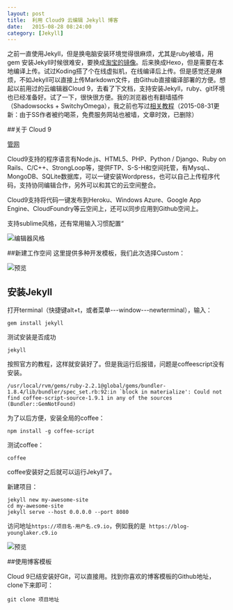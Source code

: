```yaml
---
layout: post
title:  利用 Cloud9 云编辑 Jekyll 博客
date:   2015-08-28 08:24:00
category: [Jekyll]
---
```


之前一直使用Jekyll，但是换电脑安装环境觉得很麻烦，尤其是ruby被墙，用 gem 安装Jekyll时候很难安，要换成[淘宝的镜像][1]。后来换成Hexo，但是需要在本地编译上传。试过Koding搭了个在线虚拟机，在线编译后上传。但是感觉还是麻烦，不如Jekyll可以直接上传Markdown文件，由Github直接编译部署的方便。想起以前用过的云编辑器Cloud 9，去看了下文档，支持安装Jekyll，ruby、git环境也已经准备好。试了一下，很快很方便。我的浏览器也有翻墙插件（Shadowsocks + SwitchyOmega），我之前也写过[相关教程][2]（2015-08-31更新：由于SS作者被约喝茶，免费服务网站也被墙，文章时效，已删除）

<!--more-->

##关于 Cloud 9

[管网][3]

Cloud9支持的程序语言有Node.js、HTML5、PHP、Python / Django、Ruby on Rails、C/C++、StrongLoop等，提供FTP、S-S-H和空间托管，有MysqL、MongoDB、SQLite数据库，可以一键安装Wordpress，也可以自己上传程序代码，支持协同编辑合作，另外可以和其它的云空间整合。

Cloud9支持将代码一键发布到Heroku、Windows Azure、Google App Engine、CloudFoundry等云空间上，还可以同步应用到Github空间上。

支持sublime风格，还有常用输入习惯配置“

![编辑器风格][4]

##新建工作空间
这里提供多种开发模板，我们此次选择Custom：

![预览][6]

## 安装Jekyll

打开terminal（快捷键alt+t，或者菜单---window---newterminal），输入：

    gem install jekyll

测试安装是否成功
    
    jekyll

按照官方的教程，这样就安装好了。但是我运行后报错，问题是coffeescript没有安装。

    /usr/local/rvm/gems/ruby-2.2.1@global/gems/bundler-1.8.4/lib/bundler/spec_set.rb:92:in `block in materialize': Could not find coffee-script-source-1.9.1 in any of the sources (Bundler::GemNotFound)

为了以后方便，安装全局的coffee：

    npm install -g coffee-script

测试coffee：

    coffee

coffee安装好之后就可以运行Jekyll了。

新建项目：

    jekyll new my-awesome-site
    cd my-awesome-site
    jekyll serve --host 0.0.0.0 --port 8080

访问地址`https://项目名-用户名.c9.io`，例如我的是` https://blog-younglaker.c9.io`

![预览][5]

##使用博客模板

Cloud 9已结安装好Git，可以直接用。找到你喜欢的博客模板的Github地址，clone下来即可：

    git clone 项目地址

  [1]: http://ruby.taobao.org/
  [2]: http://laker.me/blog/2015/08/24/Shadowsocks%E7%BF%BB%E5%A2%99/
  [3]: https://c9.io
  [4]: http://77g54f.com1.z0.glb.clouddn.com/QQ20150828135504.png?imageView2/1/q/100|watermark/1/image/aHR0cDovLzc3ZzU0Zi5jb20xLnowLmdsYi5jbG91ZGRuLmNvbS9sYWtlcjIucG5n/dissolve/100/gravity/SouthEast/dx/5/dy/5
  [5]: http://77g54f.com1.z0.glb.clouddn.com/QQ20150828140858.png?imageView2/1/q/100|watermark/1/image/aHR0cDovLzc3ZzU0Zi5jb20xLnowLmdsYi5jbG91ZGRuLmNvbS9sYWtlcjIucG5n/dissolve/100/gravity/SouthEast/dx/5/dy/5
  [6]: http://77g54f.com1.z0.glb.clouddn.com/QQ20150828141700.png?imageView2/1/q/100|watermark/1/image/aHR0cDovLzc3ZzU0Zi5jb20xLnowLmdsYi5jbG91ZGRuLmNvbS9sYWtlcjIucG5n/dissolve/100/gravity/SouthEast/dx/5/dy/5